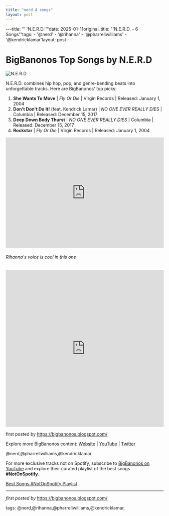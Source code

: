 ```yaml
---
title: "nerd 4 songs"
layout: post
---
```

---title: "' 'N.E.R.D.''"date: 2025-01-11original_title: "'N.E.R.D. - 6 Songs'"tags:  - '@nerd'  - '@rihanna'  - '@pharrellwilliams'  - '@kendricklamar'layout: post---<h1>BigBanonos Top Songs by N.E.R.D</h1><img src="https://static01.nyt.com/images/2017/12/17/arts/17NERD1/17NERD1-articleLarge.jpg?quality=75&auto=webp&disable=upscale" alt="N.E.R.D"> <p>N.E.R.D. combines hip hop, pop, and genre-bending beats into unforgettable tracks. Here are BigBanonos' top picks:</p> <ol> <li><strong>She Wants To Move</strong> | <em>Fly Or Die</em> | Virgin Records | Released: January 1, 2004</li> <li><strong>Don't Don't Do It!</strong> (feat. Kendrick Lamar) | <em>NO ONE EVER REALLY DIES</em> | Columbia | Released: December 15, 2017</li> <li><strong>Deep Down Body Thurst</strong> | <em>NO ONE EVER REALLY DIES</em> | Columbia | Released: December 15, 2017</li> <li><strong>Rockstar</strong> | <em>Fly Or Die</em> | Virgin Records | Released: January 1, 2004</li></ol> <div> <iframe src="https://open.spotify.com/embed/playlist/235aQmt0xxLcHeFhJAChZR?utm_source=generator" width="100%" height="352" frameborder="0" allow="autoplay; clipboard-write; encrypted-media; fullscreen; picture-in-picture" loading="lazy"></iframe> <br /> <h6> Rihanna's voice is cool in this one </h6> <iframe width="100%" height="500px" src="https://www.youtube.com/embed/L_u97PqWX6g?list=PLtuNtuTatqI2zkPH-sx6b8KalVunShVo-" frameborder="0" gesture="media" allowfullscreen></iframe></div> <p>first posted by <a href="https://bigbanonos.blogspot.com/">https://bigbanonos.blogspot.com/</a></p> <div> <p>Explore more BigBanonos content: <a href="https://bigbanonos.blogspot.com/">Website</a> | <a href="https://www.youtube.com/@BigBanonos">YouTube</a> | <a href="https://x.com/bigbanonos">Twitter</a></p></div> <!-- Tags --><p>@nerd,@pharrellwilliams,@kendricklamar</p><!--Subscribe and Playlist Links--><div>    <p>For more exclusive tracks not on Spotify, subscribe to <a href="https://www.youtube.com/@BigBanonos" target="_blank">BigBanonos on YouTube</a> and explore their curated playlist of the best songs <strong>#NotOnSpotify</strong>.</p>    <p><a href="https://www.youtube.com/playlist?list=PLtuNtuTatqI0kFahUCbtbfenC_ET5O_tr" target="_blank">Best Songs #NotOnSpotify Playlist<br /></a></p></div><hr /><p><em>first posted by</em> <a href="https://bigbanonos.blogspot.com/" rel="noopener" target="_new">https://bigbanonos.blogspot.com/</a></p><p>tags: @nerd,@rihanna,@pharrellwilliams,@kendricklamar,</p>